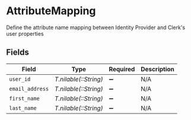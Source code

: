 # AttributeMapping

Define the attribute name mapping between Identity Provider and Clerk's user properties


## Fields

| Field                 | Type                  | Required              | Description           |
| --------------------- | --------------------- | --------------------- | --------------------- |
| `user_id`             | *T.nilable(::String)* | :heavy_minus_sign:    | N/A                   |
| `email_address`       | *T.nilable(::String)* | :heavy_minus_sign:    | N/A                   |
| `first_name`          | *T.nilable(::String)* | :heavy_minus_sign:    | N/A                   |
| `last_name`           | *T.nilable(::String)* | :heavy_minus_sign:    | N/A                   |